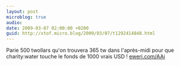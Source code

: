 ```yaml
---
layout: post
microblog: true
audio: 
date: 2009-03-07 02:00:00 +0200
guid: http://xtof.micro.blog/2009/03/07/t1292414848.html
---
```

Parie 500 twollars qu'on trouvera 365 tw dans l'après-midi pour que charity:water touche le fonds de 1000 vrais USD !  [eweri.com/AAi](http://eweri.com/AAi)
